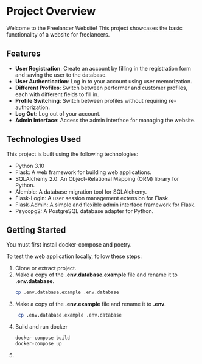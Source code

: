 # Project Overview

Welcome to the Freelancer Website! This project showcases the basic functionality of a website for freelancers.

## Features

- **User Registration**: Create an account by filling in the registration form and saving the user to the database.
- **User Authentication**: Log in to your account using user memorization.
- **Different Profiles**: Switch between performer and customer profiles, each with different fields to fill in.
- **Profile Switching**: Switch between profiles without requiring re-authorization.
- **Log Out**: Log out of your account.
- **Admin Interface**: Access the admin interface for managing the website.

## Technologies Used

This project is built using the following technologies:

- Python 3.10
- Flask: A web framework for building web applications.
- SQLAlchemy 2.0: An Object-Relational Mapping (ORM) library for Python.
- Alembic: A database migration tool for SQLAlchemy.
- Flask-Login: A user session management extension for Flask.
- Flask-Admin: A simple and flexible admin interface framework for Flask.
- Psycopg2: A PostgreSQL database adapter for Python.


## Getting Started

You must first install docker-compose and poetry.

To test the web application locally, follow these steps:

1. Clone or extract project.
2. Make a copy of the **.env.database.example** file and rename it to **.env.database**.
    ```bash
    cp .env.database.example .env.database

3. Make a copy of the **.env.example** file and rename it to **.env**.
   ```bash
    cp .env.database.example .env.database

4. Build and run docker
    ```bash
    docker-compose build
    docker-compose up

5. 


